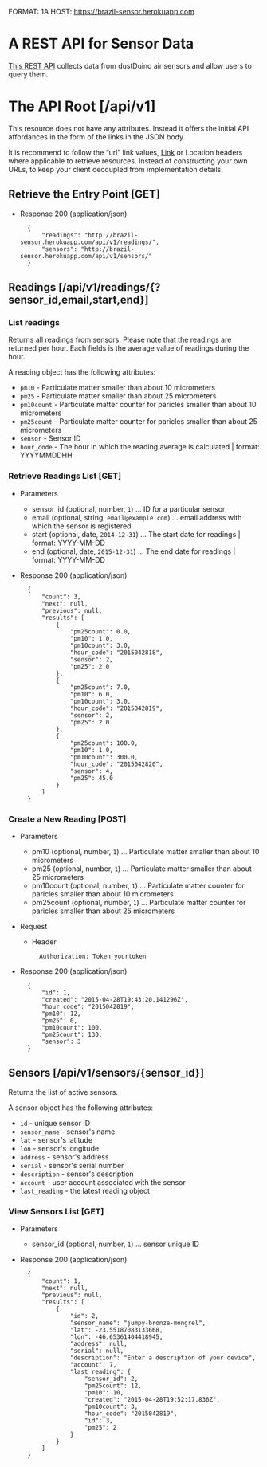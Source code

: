 FORMAT: 1A
HOST: https://brazil-sensor.herokuapp.com

# A REST API for Sensor Data

[This REST API](https://brazil-sensor.herokuapp.com/api/v1/) collects data from dustDuino air sensors and allow users to query them.

# The API Root [/api/v1]

This resource does not have any attributes. Instead it offers the initial
API affordances in the form of the links in the JSON body.

It is recommend to follow the “url” link values,
[Link](https://tools.ietf.org/html/rfc5988) or Location headers where
applicable to retrieve resources. Instead of constructing your own URLs,
to keep your client decoupled from implementation details.

## Retrieve the Entry Point [GET]

+ Response 200 (application/json)

        {
            "readings": "http://brazil-sensor.herokuapp.com/api/v1/readings/",
            "sensors": "http://brazil-sensor.herokuapp.com/api/v1/sensors/"
        }

## Readings [/api/v1/readings/{?sensor_id,email,start,end}]

### List readings

Returns all readings from sensors. Please note that the readings are returned per hour. Each fields is the average value of readings during the hour.

A reading object has the following attributes:

+ `pm10` - Particulate matter smaller than about 10 micrometers
+ `pm25` - Particulate matter smaller than about 25 micrometers
+ `pm10count` - Particulate matter counter for paricles smaller than about 10 micrometers
+ `pm25count` - Particulate matter counter for paricles smaller than about 25 micrometers
+ `sensor` - Sensor ID
+ `hour_code` - The hour in which the reading average is calculated | format: YYYYMMDDHH

### Retrieve Readings List [GET]

+ Parameters
    + sensor_id (optional, number, `1`) ... ID for a particular sensor
    + email (optional, string, `email@example.com`) ... email address with which the sensor is registered
    + start (optional, date, `2014-12-31`) ... The start date for readings | format: YYYY-MM-DD
    + end (optional, date, `2015-12-31`) ... The end date for readings | format: YYYY-MM-DD

+ Response 200 (application/json)

        {
            "count": 3,
            "next": null,
            "previous": null,
            "results": [
                {
                    "pm25count": 0.0,
                    "pm10": 1.0,
                    "pm10count": 3.0,
                    "hour_code": "2015042818",
                    "sensor": 2,
                    "pm25": 2.0
                },
                {
                    "pm25count": 7.0,
                    "pm10": 6.0,
                    "pm10count": 3.0,
                    "hour_code": "2015042819",
                    "sensor": 2,
                    "pm25": 2.0
                },
                {
                    "pm25count": 100.0,
                    "pm10": 1.0,
                    "pm10count": 300.0,
                    "hour_code": "2015042820",
                    "sensor": 4,
                    "pm25": 45.0
                }
            ]
        }

### Create a New Reading [POST]

+ Parameters
    + pm10 (optional, number, `1`) ... Particulate matter smaller than about 10 micrometers
    + pm25 (optional, number, `1`) ... Particulate matter smaller than about 25 micrometers
    + pm10count (optional, number, `1`) ... Particulate matter counter for paricles smaller than about 10 micrometers
    + pm25count (optional, number, `1`) ... Particulate matter counter for paricles smaller than about 25 micrometers

+ Request

    + Header

            Authorization: Token yourtoken

+ Response 200 (application/json)

        {
            "id": 1,
            "created": "2015-04-28T19:43:20.141296Z",
            "hour_code": "2015042819",
            "pm10": 12,
            "pm25": 0,
            "pm10count": 100,
            "pm25count": 130,
            "sensor": 3
        }


## Sensors [/api/v1/sensors/{sensor_id}]

Returns the list of active sensors.

A sensor object has the following attributes:

+ `id` - unique sensor ID
+ `sensor_name` - sensor's name
+ `lat` - sensor's latitude
+ `lon` - sensor's longitude
+ `address` - sensor's address
+ `serial` - sensor's serial number
+ `description` - sensor's description
+ `account` - user account associated with the sensor
+ `last_reading` - the latest reading object

### View Sensors List [GET]

+ Parameters
    + sensor_id (optional, number, `1`) ... sensor unique ID


+ Response 200 (application/json)

        {
            "count": 1,
            "next": null,
            "previous": null,
            "results": [
                {
                    "id": 2,
                    "sensor_name": "jumpy-bronze-mongrel",
                    "lat": -23.55187083133668,
                    "lon": -46.65361404418945,
                    "address": null,
                    "serial": null,
                    "description": "Enter a description of your device",
                    "account": 7,
                    "last_reading": {
                        "sensor_id": 2,
                        "pm25count": 12,
                        "pm10": 10,
                        "created": "2015-04-28T19:52:17.836Z",
                        "pm10count": 3,
                        "hour_code": "2015042819",
                        "id": 3,
                        "pm25": 2
                    }
                }
            ]
        }
